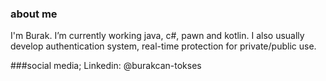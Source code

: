 ### about me
I'm Burak. I’m currently working java, c#, pawn and kotlin. I also usually develop authentication system, real-time protection for private/public use.

###social media;
Linkedin: @burakcan-tokses

<!--
**burakcantokses/burakcantokses** is a ✨ _special_ ✨ repository because its `README.md` (this file) appears on your GitHub profile.

